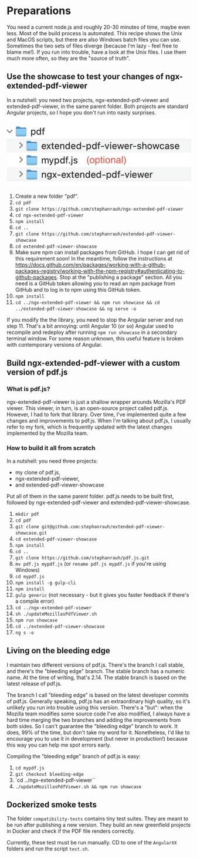 # Preparations

You need a current node.js and roughly 20-30 minutes of time, maybe even less. Most of the build process is automated. This recipe shows the Unix and MacOS scripts, but there are also Windows batch files you can use. Sometimes the two sets of files diverge (because I'm lazy - feel free to blame me!). If you run into trouble, have a look at the Unix files. I use them much more often, so they are the "source of truth".

## Use the showcase to test your changes of ngx-extended-pdf-viewer

In a nutshell: you need two projects, ngx-extended-pdf-viewer and extended-pdf-viewer, in the same parent folder. Both projects are standard Angular projects, so I hope you don't run into nasty surprises.

![Folders required to build ngx-extended-pdf-viewer](./folder-structure.png)

1. Create a new folder "pdf".
2. `cd pdf`
3. `git clone https://github.com/stephanrauh/ngx-extended-pdf-viewer`
4. `cd ngx-extended-pdf-viewer`
5. `npm install`
6. `cd ..`
7. `git clone https://github.com/stephanrauh/extended-pdf-viewer-showcase`
8. `cd extended-pdf-viewer-showcase`
9. Make sure npm can install packages from GitHub. I hope I can get rid of this requirement soon! In the meantime, follow the instructions at https://docs.github.com/en/packages/working-with-a-github-packages-registry/working-with-the-npm-registry#authenticating-to-github-packages. Stop at the "publishing a package" section. All you need is a GitHub token allowing you to read an npm package from GitHub and to log in to npm using this GitHub token.
10. `npm install`
11. `cd ../ngx-extended-pdf-viewer && npm run showcase && cd ../extended-pdf-viewer-showcase && ng serve -o`

If you modify the the library, you need to stop the Angular server and run step 11. That's a bit annoying: until Angular 10 (or so) Angular used to recompile and redeploy after running `npm run showcase` in a secondary terminal window. For some reason unknown, this useful feature is broken with contemporary versions of Angular.

## Build ngx-extended-pdf-viewer with a custom version of pdf.js

### What is pdf.js?

ngx-extended-pdf-viewer is just a shallow wrapper arounds Mozilla's PDF viewer. This viewer, in turn, is an open-source project called pdf.js. However, I had to fork that library. Over time, I've implemented quite a few changes and improvements to pdf.js. When I'm talking about pdf.js, I usually refer to my fork, which is frequently updated with the latest changes implemented by the Mozilla team.

### How to build it all from scratch

In a nutshell: you need three projects:

- my clone of pdf.js,
- ngx-extended-pdf-viewer,
- and extended-pdf-viewer-showcase

Put all of them in the same parent folder. pdf.js needs to be built first, followed by ngx-extended-pdf-viewer and extended-pdf-viewer-showcase.

1. `mkdir pdf`
1. `cd pdf`
1. `git clone git@github.com:stephanrauh/extended-pdf-viewer-showcase.git`
1. `cd extended-pdf-viewer-showcase`
1. `npm install`
1. `cd ..`
1. `git clone https://github.com/stephanrauh/pdf.js.git`
1. `mv pdf.js mypdf.js` (or `rename pdf.js mypdf.js` if you're using Windows)
1. `cd mypdf.js`
1. `npm install -g gulp-cli`
1. `npm install`
1. `gulp generic` (not necessary - but it gives you faster feedback if there's a compile error)
1. `cd ../ngx-extended-pdf-viewer`
1. `sh ./updateMozillasPdfViewer.sh`
1. `npm run showcase`
1. `cd ../extended-pdf-viewer-showcase`
1. `ng s -o`

## Living on the bleeding edge

I maintain two different versions of pdf.js. There's the branch I call stable, and there's the "bleeding edge" branch. The stable branch has a numeric name. At the time of writing, that's 2.14. The stable branch is based on the latest release of pdf.js.

The branch I call "bleeding edge" is based on the latest developer commits of pdf.js. Generally speaking, pdf.js has an extraordinary high quality, so it's unlikely you run into trouble using this version. There's a "but": when the Mozilla team modifies some source code I've also modified, I always have a hard time merging the two branches and adding the improvements from both sides. So I can't guarantee the "bleeding edge" branch to work. It does, 99% of the time, but don't take my word for it. Nonetheless, I'd like to encourage you to use it in development (but never in production!) because this way you can help me spot errors early.

Compiling the "bleeding edge" branch of pdf.js is easy:

1. `cd mypdf.js`
1. `git checkout bleeding-edge`
1. `cd ../ngx-extended-pdf-viewer``
1. `./updateMozillasPdfViewer.sh && npm run showcase`

## Dockerized smoke tests

The folder `compatibility-tests` contains tiny test suites. They are meant to be run after publishing a new version. They build an new greenfield projects in Docker and check if the PDF file renders correctly.

Currently, these test must be run manually. CD to one of the `AngularXX` folders and run the script `test.sh`.
